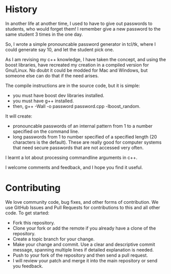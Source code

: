 History
=======
In another life at another time, I used to have to give out passwords to students, who would forget them! 
I remember give a new password to the same student 3 times in the one day.

So, I wrote a simple pronouncable password generator in tcl/tk, where I could generate say 10, and let the student pick one.

As I am revising my c++ knowledge, I have taken the concept, and using the boost libraries,
have recreated my creation in a compiled version for Gnu/Linux. No doubt it could be modded for 
Mac and Windows, but someone else can do that if the need arises.

The compile instructions are in the source code, but it is simple:
* you must have boost dev libraries installed.
* you must have g++ installed.
* then, g++ -Wall -o password password.cpp -lboost_random.

It will create:
* pronouncable passwords of an internal pattern from 1 to a number specified on the command line.
* long passwords from 1 to number specified of a specified length (20 characters is the default). These are really good for computer
systems that need secure passwords that are not accessed very often.

I learnt a lot about processing commandline arguments in c++.

I welcome comments and feedback, and I hope you find it useful.

Contributing
============

We love community code, bug fixes, and other forms of contribution. We use GitHub Issues and Pull Requests for contributions to this and all other code. To get started:

* Fork this repository.
* Clone your fork or add the remote if you already have a clone of the repository.
* Create a topic branch for your change.
* Make your change and commit. Use a clear and descriptive commit message, spanning multiple lines if detailed explanation is needed.
* Push to your fork of the repository and then send a pull request.
* I will review your patch and merge it into the main repository or send you feedback.

